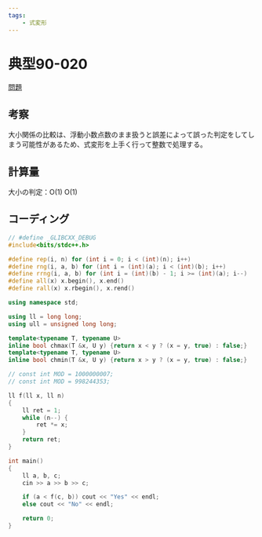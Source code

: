 ```yaml
---
tags:
    - 式変形
---
```


# 典型90-020

[問題](https://atcoder.jp/contests/typical90/tasks/typical90_t)

## 考察

大小関係の比較は、浮動小数点数のまま扱うと誤差によって誤った判定をしてしまう可能性があるため、式変形を上手く行って整数で処理する。

## 計算量

大小の判定：O(1)
O(1)

## コーディング

```cpp
// #define _GLIBCXX_DEBUG
#include<bits/stdc++.h>

#define rep(i, n) for (int i = 0; i < (int)(n); i++)
#define rng(i, a, b) for (int i = (int)(a); i < (int)(b); i++)
#define rrng(i, a, b) for (int i = (int)(b) - 1; i >= (int)(a); i--)
#define all(x) x.begin(), x.end()
#define rall(x) x.rbegin(), x.rend()

using namespace std;

using ll = long long;
using ull = unsigned long long;

template<typename T, typename U>
inline bool chmax(T &x, U y) {return x < y ? (x = y, true) : false;}
template<typename T, typename U>
inline bool chmin(T &x, U y) {return x > y ? (x = y, true) : false;}

// const int MOD = 1000000007;
// const int MOD = 998244353;

ll f(ll x, ll n)
{
    ll ret = 1;
    while (n--) {
        ret *= x;
    }
    return ret;
}

int main()
{
    ll a, b, c;
    cin >> a >> b >> c;

    if (a < f(c, b)) cout << "Yes" << endl;
    else cout << "No" << endl;

    return 0;
}
```
